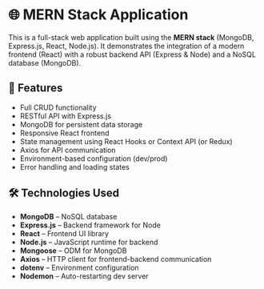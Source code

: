 # 🌐 MERN Stack Application

This is a full-stack web application built using the **MERN stack** (MongoDB, Express.js, React, Node.js). It demonstrates the integration of a modern frontend (React) with a robust backend API (Express & Node) and a NoSQL database (MongoDB).

## 🚀 Features

- Full CRUD functionality
- RESTful API with Express.js
- MongoDB for persistent data storage
- Responsive React frontend
- State management using React Hooks or Context API (or Redux)
- Axios for API communication
- Environment-based configuration (dev/prod)
- Error handling and loading states

## 🛠️ Technologies Used

- **MongoDB** – NoSQL database
- **Express.js** – Backend framework for Node
- **React** – Frontend UI library
- **Node.js** – JavaScript runtime for backend
- **Mongoose** – ODM for MongoDB
- **Axios** – HTTP client for frontend-backend communication
- **dotenv** – Environment configuration
- **Nodemon** – Auto-restarting dev server
